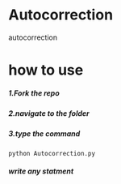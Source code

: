 # Autocorrection
autocorrection 
# how to use 
  ##### 1.Fork the repo
  
  ##### 2.navigate to the folder
  
  ##### 3.type the command 
    
    python Autocorrection.py
    
  ##### write any statment
